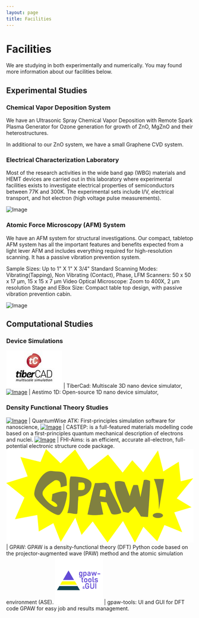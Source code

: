 ```yaml
---
layout: page
title: Facilities
---
```


# Facilities

We are studying in both experimentally and numerically. You may found more information about our facilities below.

## Experimental Studies

### Chemical Vapor Deposition System

We have an Ultrasonic Spray Chemical Vapor Deposition with Remote Spark Plasma Generator for Ozone generation for growth of ZnO, MgZnO and their heterostructures.

In additional to our ZnO system, we have a small Graphene CVD system.

### Electrical Characterization Laboratory

Most of the research activities in the wide band gap (WBG) materials and HEMT devices are carried out in this laboratory where experimental facilities exists to investigate electrical properties of semiconductors between 77K and 300K. The experimental sets include I/V, electrical transport, and hot electron (high voltage pulse measurements).

![Image](files/facilities.jpg)

### Atomic Force Microscopy (AFM) System

We have an AFM system for structural investigations. Our compact, tabletop AFM system has all the important features and benefits expected from a light lever AFM and includes everything required for high-resolution scanning. It has a passive vibration prevention system.

Sample Sizes:	Up to 1" X 1" X 3/4"
Standard Scanning Modes:	Vibrating(Tapping), Non Vibrating (Contact), Phase, LFM
Scanners:	50 x 50 x 17 µm, 15 x 15 x 7 µm
Video Optical Microscope:	Zoom to 400X, 2 µm resolution
Stage and EBox Size:	Compact table top design, with passive vibration prevention cabin.

![Image](files/afm.jpg)

## Computational Studies

### Device Simulations

[![Image](files/tibercad.jpg)](http://www.tiberlab.com/) | TiberCad: Multiscale 3D nano device simulator,
[![Image](files/aestimosmall.gif)](http://www.aestimosolver.org/) | Aestimo 1D: Open-source 1D nano device simulator,

### Density Functional Theory Studies

[![Image](files/quantumwise.jpg)](https://www.synopsys.com/silicon/quantumatk.html) | QuantumWise ATK: First-principles simulation software for nanoscience,
[![Image](files/castep.png)](http://www.castep.org/) | CASTEP: is a full-featured materials modelling code based on a first-principles quantum mechanical description of electrons and nuclei.
[![Image](files/fhiaims.png)]() | FHI-Aims: is an efficient, accurate all-electron, full-potential electronic structure code package.
[![Image](files/gpaw-logo.svg)]() | GPAW: GPAW is a density-functional theory (DFT) Python code based on the projector-augmented wave (PAW) method and the atomic simulation environment (ASE).
[![Image](files/gpaw-tools.png)]() | gpaw-tools: UI and GUI for DFT code GPAW for easy job and results management.

